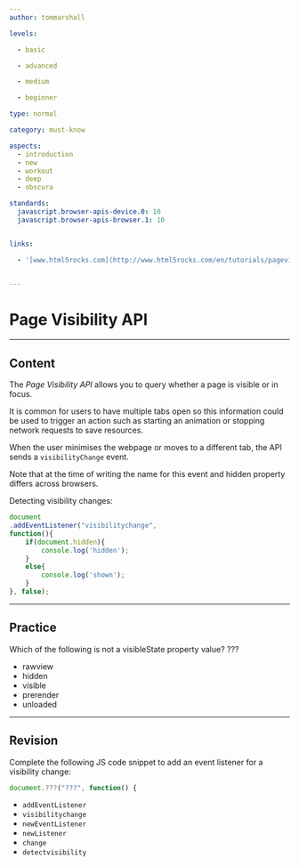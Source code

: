 ```yaml
---
author: tommarshall

levels:

  - basic

  - advanced

  - medium

  - beginner

type: normal

category: must-know

aspects:
  - introduction
  - new
  - workout
  - deep
  - obscura

standards:
  javascript.browser-apis-device.0: 10
  javascript.browser-apis-browser.1: 10


links:

  - '[www.html5rocks.com](http://www.html5rocks.com/en/tutorials/pagevisibility/intro/){website}'


---
```


# Page Visibility API

---
## Content

The *Page Visibility API* allows you to query whether a page is visible or in focus.

It is common for users to have multiple tabs open so this information could be used to trigger an action such as starting an animation or stopping network requests to save resources.

When the user minimises the webpage or moves to a different tab, the API sends a `visibilityChange` event.

Note that at the time of writing the name for this event and hidden property differs across browsers.

Detecting visibility changes:

```javascript
document
.addEventListener("visibilitychange",
function(){
	if(document.hidden){
		console.log('hidden');
	}
	else{
		console.log('shown');
	}
}, false);
```

---
## Practice

Which of the following is not a visibleState property value? ???


* rawview
* hidden
* visible
* prerender
* unloaded

---
## Revision

Complete the following JS code snippet to add an event listener for a visibility change:

```javascript
document.???("???", function() {
```


* `addEventListener`
* `visibilitychange`
* `newEventListener`
* `newListener`
* `change`
* `detectvisibility`

